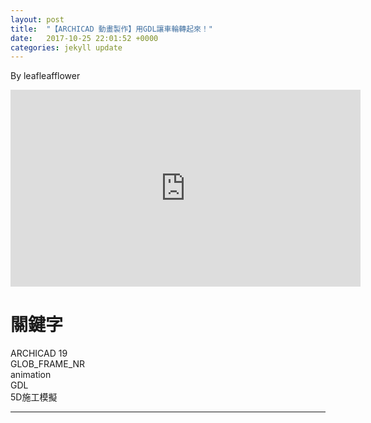 ```yaml
---
layout: post
title:  "【ARCHICAD 動畫製作】用GDL讓車輪轉起來！"
date:   2017-10-25 22:01:52 +0000
categories: jekyll update
---
```

By leafleafflower  

<iframe width="560" height="315" src="https://www.youtube.com/embed/JIw2rjEqtM4" frameborder="0" allowfullscreen></iframe>

# 關鍵字
ARCHICAD 19  
GLOB_FRAME_NR  
animation  
GDL  
5D施工模擬  





-------------------------------------------------------  

[帶路雞Pro-App-Store]: https://appsto.re/tw/kp-Sfb.i
[帶路雞-App-Store]: https://appsto.re/tw/amD6eb.i

